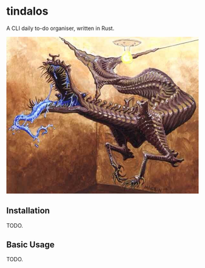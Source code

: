 # tindalos

A CLI daily to-do organiser, written in Rust.

[![Hound of Tindalos](./tindalos.jpg)](https://en.wikipedia.org/wiki/Hounds_of_Tindalos)

## Installation

TODO.

## Basic Usage

TODO.
